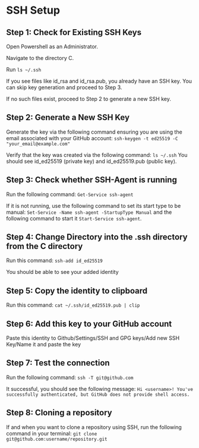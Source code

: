 # SSH Setup

## Step 1: Check for Existing SSH Keys

Open Powershell as an Administrator.

Navigate to the directory C.

Run `ls ~/.ssh`

If you see files like id_rsa and id_rsa.pub, you already have an SSH key. You can skip key generation and proceed to Step 3.

If no such files exist, proceed to Step 2 to generate a new SSH key.

## Step 2: Generate a New SSH Key

Generate the key via the following command ensuring you are using the email associated with your GitHub account: `ssh-keygen -t ed25519 -C "your_email@example.com"`

Verify that the key was created via the following command: `ls ~/.ssh`
You should see id_ed25519 (private key) and id_ed25519.pub (public key).

## Step 3: Check whether SSH-Agent is running

Run the following command: `Get-Service ssh-agent`

If it is not running, use the following command to set its start type to be manual: `Set-Service -Name ssh-agent -StartupType Manual` and the following command to start it `Start-Service ssh-agent`.

## Step 4: Change Directory into the .ssh directory from the C directory

Run this command: `ssh-add id_ed25519`

You should be able to see your added identity

## Step 5: Copy the identity to clipboard

Run this command: `cat ~/.ssh/id_ed25519.pub | clip`

## Step 6: Add this key to your GitHub account

Paste this identity to Github/Settings/SSH and GPG keys/Add new SSH Key/Name it and paste the key

## Step 7: Test the connection

Run the following command: `ssh -T git@github.com`

It successful, you should see the following message: `Hi <username>! You've successfully authenticated, but GitHub does not provide shell access.
`

## Step 8: Cloning a repository

If and when you want to clone a repository using SSH, run the following command in your terminal: `git clone git@github.com:username/repository.git`
